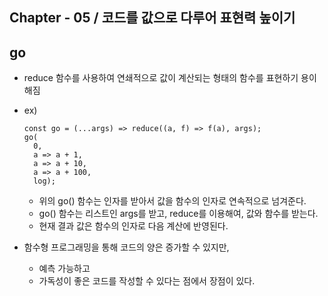 ## Chapter - 05 / 코드를 값으로 다루어 표현력 높이기

## go

- reduce 함수를 사용하여 연쇄적으로 값이 계산되는 형태의 함수를 표현하기 용이해짐
- ex) 
  ```
  const go = (...args) => reduce((a, f) => f(a), args); 
  go(
    0,
    a => a + 1,
    a => a + 10,
    a => a + 100,
    log);
  ```
    - 위의 go() 함수는 인자를 받아서 값을 함수의 인자로 연속적으로 넘겨준다.
    - go() 함수는 리스트인 args를 받고, reduce를 이용해여, 값와 함수를 받는다.
    - 현재 결과 값은 함수의 인자로 다음 계산에 반영된다.

- 함수형 프로그래밍을 통해 코드의 양은 증가할 수 있지만, 
  - 예측 가능하고
  - 가독성이 좋은
  코드를 작성할 수 있다는 점에서 장점이 있다. 